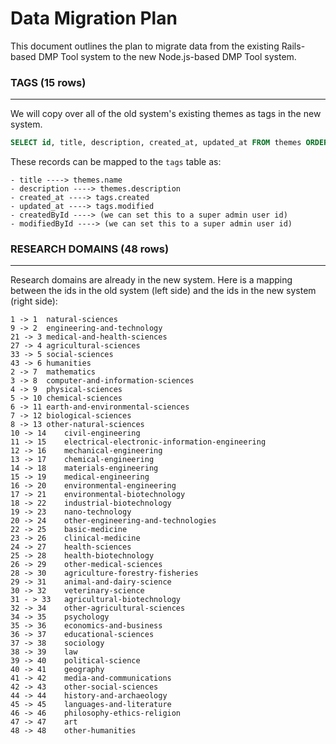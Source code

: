 # Data Migration Plan
This document outlines the plan to migrate data from the existing Rails-based DMP Tool system to the
new Node.js-based DMP Tool system.

### TAGS (15 rows)
---
We will copy over all of the old system's existing themes as tags in the new system.
```sql
SELECT id, title, description, created_at, updated_at FROM themes ORDER BY id;
```

These records can be mapped to the `tags` table as:
```
- title ----> themes.name
- description ----> themes.description
- created_at ----> tags.created
- updated_at ----> tags.modified
- createdById ----> (we can set this to a super admin user id)
- modifiedById ----> (we can set this to a super admin user id)
```

### RESEARCH DOMAINS (48 rows)
---
Research domains are already in the new system. Here is a mapping between the ids in the old system (left side) and the ids in the new system (right side):
```
1 -> 1	natural-sciences
9 -> 2	engineering-and-technology
21 -> 3	medical-and-health-sciences
27 -> 4	agricultural-sciences
33 -> 5	social-sciences
43 -> 6	humanities
2 -> 7	mathematics
3 -> 8	computer-and-information-sciences
4 -> 9	physical-sciences
5 -> 10	chemical-sciences
6 -> 11	earth-and-environmental-sciences
7 -> 12	biological-sciences
8 -> 13	other-natural-sciences
10 -> 14	civil-engineering
11 -> 15	electrical-electronic-information-engineering
12 -> 16	mechanical-engineering
13 -> 17	chemical-engineering
14 -> 18	materials-engineering
15 -> 19	medical-engineering
16 -> 20	environmental-engineering
17 -> 21	environmental-biotechnology
18 -> 22	industrial-biotechnology
19 -> 23	nano-technology
20 -> 24	other-engineering-and-technologies
22 -> 25	basic-medicine
23 -> 26	clinical-medicine
24 -> 27	health-sciences
25 -> 28	health-biotechnology
26 -> 29	other-medical-sciences
28 -> 30	agriculture-forestry-fisheries
29 -> 31	animal-and-dairy-science
30 -> 32	veterinary-science
31 - > 33	agricultural-biotechnology
32 -> 34	other-agricultural-sciences
34 -> 35	psychology
35 -> 36	economics-and-business
36 -> 37	educational-sciences
37 -> 38	sociology
38 -> 39	law
39 -> 40	political-science
40 -> 41	geography	
41 -> 42	media-and-communications
42 -> 43	other-social-sciences
44 -> 44	history-and-archaeology
45 -> 45	languages-and-literature
46 -> 46	philosophy-ethics-religion
47 -> 47	art
48 -> 48	other-humanities
```

